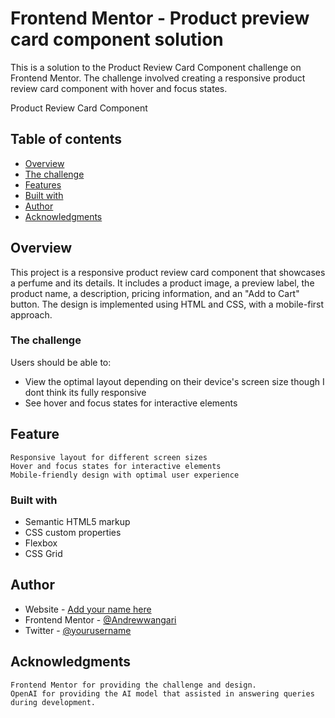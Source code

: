 # Frontend Mentor - Product preview card component solution

This is a solution to the Product Review Card Component challenge on Frontend Mentor. The challenge involved creating a responsive product review card component with hover and focus states.

Product Review Card Component
## Table of contents

  - [Overview](#overview) 
  - [The challenge](#the-challenge)
  - [Features](#Features)
  - [Built with](#built-with)
  - [Author](#author)
  - [Acknowledgments](#acknowledgments)


## Overview

This project is a responsive product review card component that showcases a perfume and its details. It includes a product image, a preview label, the product name, a description, pricing information, and an "Add to Cart" button. The design is implemented using HTML and CSS, with a mobile-first approach.
### The challenge

Users should be able to:

- View the optimal layout depending on their device's screen size though I dont think its fully responsive
- See hover and focus states for interactive elements

## Feature

    Responsive layout for different screen sizes
    Hover and focus states for interactive elements
    Mobile-friendly design with optimal user experience


### Built with

- Semantic HTML5 markup
- CSS custom properties
- Flexbox
- CSS Grid




## Author

- Website - [Add your name here](https://www.your-site.com)
- Frontend Mentor - [@Andrewwangari](https://www.frontendmentor.io/profile/yourusername)
- Twitter - [@yourusername](https://www.twitter.com/yourusername)



## Acknowledgments

    Frontend Mentor for providing the challenge and design.
    OpenAI for providing the AI model that assisted in answering queries during development.
